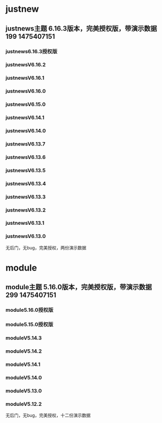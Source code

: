 # justnew
## justnews主题 6.16.3版本，完美授权版，带演示数据199 1475407151
### justnews6.16.3授权版 
### justnewsV6.16.2
### justnewsV6.16.1
### justnewsV6.16.0
### justnewsV6.15.0
### justnewsV6.14.1
### justnewsV6.14.0
### justnewsV6.13.7
### justnewsV6.13.6
### justnewsV6.13.5
### justnewsV6.13.4
### justnewsV6.13.3
### justnewsV6.13.2
### justnewsV6.13.1
### justnewsV6.13.0
无后门，无bug，完美授权，两份演示数据

# module
## module主题 5.16.0版本，完美授权版，带演示数据299 1475407151
### module5.16.0授权版
### module5.15.0授权版
### moduleV5.14.3
### moduleV5.14.2
### moduleV5.14.1
### moduleV5.14.0
### moduleV5.13.0
### moduleV5.12.2
无后门，无bug，完美授权，十二份演示数据
